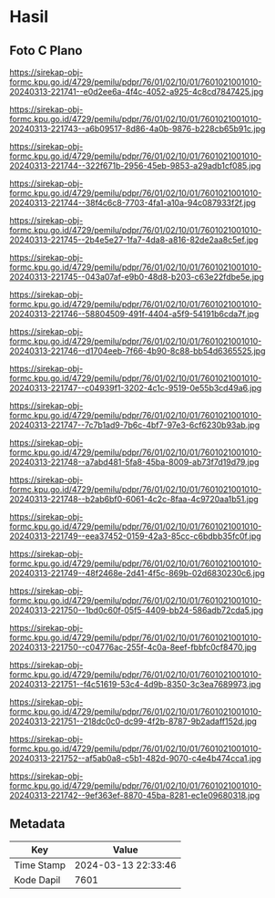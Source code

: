 # Hasil

## Foto C Plano

https://sirekap-obj-formc.kpu.go.id/4729/pemilu/pdpr/76/01/02/10/01/7601021001010-20240313-221741--e0d2ee6a-4f4c-4052-a925-4c8cd7847425.jpg

https://sirekap-obj-formc.kpu.go.id/4729/pemilu/pdpr/76/01/02/10/01/7601021001010-20240313-221743--a6b09517-8d86-4a0b-9876-b228cb65b91c.jpg

https://sirekap-obj-formc.kpu.go.id/4729/pemilu/pdpr/76/01/02/10/01/7601021001010-20240313-221744--322f671b-2956-45eb-9853-a29adb1cf085.jpg

https://sirekap-obj-formc.kpu.go.id/4729/pemilu/pdpr/76/01/02/10/01/7601021001010-20240313-221744--38f4c6c8-7703-4fa1-a10a-94c087933f2f.jpg

https://sirekap-obj-formc.kpu.go.id/4729/pemilu/pdpr/76/01/02/10/01/7601021001010-20240313-221745--2b4e5e27-1fa7-4da8-a816-82de2aa8c5ef.jpg

https://sirekap-obj-formc.kpu.go.id/4729/pemilu/pdpr/76/01/02/10/01/7601021001010-20240313-221745--043a07af-e9b0-48d8-b203-c63e22fdbe5e.jpg

https://sirekap-obj-formc.kpu.go.id/4729/pemilu/pdpr/76/01/02/10/01/7601021001010-20240313-221746--58804509-491f-4404-a5f9-54191b6cda7f.jpg

https://sirekap-obj-formc.kpu.go.id/4729/pemilu/pdpr/76/01/02/10/01/7601021001010-20240313-221746--d1704eeb-7f66-4b90-8c88-bb54d6365525.jpg

https://sirekap-obj-formc.kpu.go.id/4729/pemilu/pdpr/76/01/02/10/01/7601021001010-20240313-221747--c04939f1-3202-4c1c-9519-0e55b3cd49a6.jpg

https://sirekap-obj-formc.kpu.go.id/4729/pemilu/pdpr/76/01/02/10/01/7601021001010-20240313-221747--7c7b1ad9-7b6c-4bf7-97e3-6cf6230b93ab.jpg

https://sirekap-obj-formc.kpu.go.id/4729/pemilu/pdpr/76/01/02/10/01/7601021001010-20240313-221748--a7abd481-5fa8-45ba-8009-ab73f7d19d79.jpg

https://sirekap-obj-formc.kpu.go.id/4729/pemilu/pdpr/76/01/02/10/01/7601021001010-20240313-221748--b2ab6bf0-6061-4c2c-8faa-4c9720aa1b51.jpg

https://sirekap-obj-formc.kpu.go.id/4729/pemilu/pdpr/76/01/02/10/01/7601021001010-20240313-221749--eea37452-0159-42a3-85cc-c6bdbb35fc0f.jpg

https://sirekap-obj-formc.kpu.go.id/4729/pemilu/pdpr/76/01/02/10/01/7601021001010-20240313-221749--48f2468e-2d41-4f5c-869b-02d6830230c6.jpg

https://sirekap-obj-formc.kpu.go.id/4729/pemilu/pdpr/76/01/02/10/01/7601021001010-20240313-221750--1bd0c60f-05f5-4409-bb24-586adb72cda5.jpg

https://sirekap-obj-formc.kpu.go.id/4729/pemilu/pdpr/76/01/02/10/01/7601021001010-20240313-221750--c04776ac-255f-4c0a-8eef-fbbfc0cf8470.jpg

https://sirekap-obj-formc.kpu.go.id/4729/pemilu/pdpr/76/01/02/10/01/7601021001010-20240313-221751--f4c51619-53c4-4d9b-8350-3c3ea7689973.jpg

https://sirekap-obj-formc.kpu.go.id/4729/pemilu/pdpr/76/01/02/10/01/7601021001010-20240313-221751--218dc0c0-dc99-4f2b-8787-9b2adaff152d.jpg

https://sirekap-obj-formc.kpu.go.id/4729/pemilu/pdpr/76/01/02/10/01/7601021001010-20240313-221752--af5ab0a8-c5b1-482d-9070-c4e4b474cca1.jpg

https://sirekap-obj-formc.kpu.go.id/4729/pemilu/pdpr/76/01/02/10/01/7601021001010-20240313-221742--9ef363ef-8870-45ba-8281-ec1e09680318.jpg


## Metadata

| Key        | Value               |
| ---------- | ------------------- |
| Time Stamp | 2024-03-13 22:33:46 |
| Kode Dapil | 7601                |



